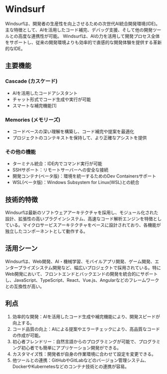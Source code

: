 # Windsurf

Windsurfは、開発者の生産性を向上させるための次世代AI統合開発環境(IDE)。主な特徴として、AIを活用したコード補完、デバッグ支援、そして他の開発ツールとの高度な連携性が可能。
Windsurfは、AIの力を活用して開発プロセス全体をサポートし、従来の開発環境よりも効率的で直感的な開発体験を提供する革新的なIDE。

## 主要機能

### Cascade (カスケード)

- AIを活用したコードアシスタント
- チャット形式でコード生成や実行が可能
- スマートな補完機能[1]

### Memories (メモリーズ)

- コードベースの深い理解を構築し、コード補完や提案を最適化
- プロジェクトのコンテキストを保持して、より正確なアシストを提供

### その他の機能

- ターミナル統合：IDE内でコマンド実行が可能
- SSHサポート：リモートサーバーへの安全な接続
- 開発コンテナ(ベータ版)：環境を統一するためのDev Containersサポート
- WSL(ベータ版)：Windows Subsystem for Linux(WSL)との統合

## 技術的特徴

Windsurfは最新のソフトウェアアーキテクチャを採用し、モジュール化された設計、拡張性の高いプラグインシステム、高速なコード解析エンジンを特徴としている。マイクロサービスアーキテクチャをベースに設計されており、各機能が独立したコンポーネントとして動作する。

## 活用シーン

Windsurfは、Web開発、AI・機械学習、モバイルアプリ開発、ゲーム開発、エンタープライズシステム開発など、幅広いプロジェクトで採用されている。特にWeb開発において、フロントエンドとバックエンドの開発を統合的にサポートし、JavaScript、TypeScript、React、Vue.js、Angularなどのフレームワークとの互換性が高い。

## 利点

1. 効率的な開発：AIを活用したコード生成や補完機能により、開発スピードが向上する。
2. コード品質の向上：AIによる提案やエラーチェックにより、高品質なコードの作成が可能。
3. 初心者フレンドリー：自然言語からのプログラミングが可能で、プログラミング初心者でも簡単にアプリケーション開発ができる。
4. カスタマイズ性：開発者が自身の作業環境に合わせて設定を変更できる。
5. 他ツールとの連携：GitHubやGitLabなどのバージョン管理システム、DockerやKubernetesなどのコンテナ技術との連携が容易。

